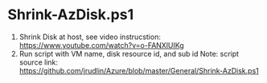 # Shrink-AzDisk.ps1
1. Shrink Disk at host, see video instrucstion: https://www.youtube.com/watch?v=o-FANXlUIKg
2. Run script with VM name, disk resource id, and sub id
Note: script source link: https://github.com/jrudlin/Azure/blob/master/General/Shrink-AzDisk.ps1

